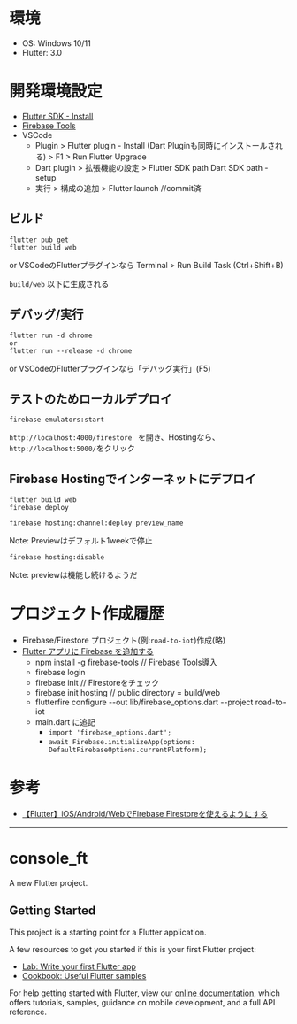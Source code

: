 # 環境
- OS: Windows 10/11
- Flutter: 3.0
 
# 開発環境設定

- [Flutter SDK - Install](https://docs.flutter.dev/get-started/install)
- [Firebase Tools](https://firebase.google.com/docs/cli?hl=ja)
- VSCode
  - Plugin > Flutter plugin - Install (Dart Pluginも同時にインストールされる) > F1 > Run Flutter Upgrade
  - Dart plugin > 拡張機能の設定 > Flutter SDK path Dart SDK path - setup 
  - 実行 > 構成の追加 > Flutter:launch  //commit済


## ビルド
```
flutter pub get                     
flutter build web
```
or VSCodeのFlutterプラグインなら Terminal > Run Build Task (Ctrl+Shift+B)

`build/web` 以下に生成される

## デバッグ/実行
```
flutter run -d chrome
or 
flutter run --release -d chrome
```
or VSCodeのFlutterプラグインなら「デバッグ実行」(F5)

## テストのためローカルデプロイ
```
firebase emulators:start
```
`http://localhost:4000/firestore ` を開き、Hostingなら、`http://localhost:5000/`をクリック

## Firebase Hostingでインターネットにデプロイ
```
flutter build web
firebase deploy
```

```:Preview版としてクラウドにデプロイ
firebase hosting:channel:deploy preview_name
```
Note: Previewはデフォルト1weekで停止

```:Hostingでのデプロイを停止したい場合
firebase hosting:disable
```
Note: previewは機能し続けるようだ

# プロジェクト作成履歴

- Firebase/Firestore プロジェクト(例:`road-to-iot`)作成(略)
- [Flutter アプリに Firebase を追加する](https://firebase.google.com/docs/flutter/setup)
  - npm install -g firebase-tools  // Firebase Tools導入
  - firebase login
  - firebase init    // Firestoreをチェック
  - firebase init hosting //  public directory = build/web
  - flutterfire configure --out lib/firebase_options.dart --project road-to-iot
  - main.dart に追記
    - `import 'firebase_options.dart'; `
    - `await Firebase.initializeApp(options: DefaultFirebaseOptions.currentPlatform);`

# 参考
- [【Flutter】iOS/Android/WebでFirebase Firestoreを使えるようにする](https://qiita.com/yoshikoba/items/1cfcda5b9f33555a113a)

---

# console_ft

A new Flutter project.

## Getting Started

This project is a starting point for a Flutter application.

A few resources to get you started if this is your first Flutter project:

- [Lab: Write your first Flutter app](https://flutter.dev/docs/get-started/codelab)
- [Cookbook: Useful Flutter samples](https://flutter.dev/docs/cookbook)

For help getting started with Flutter, view our
[online documentation](https://flutter.dev/docs), which offers tutorials,
samples, guidance on mobile development, and a full API reference.


